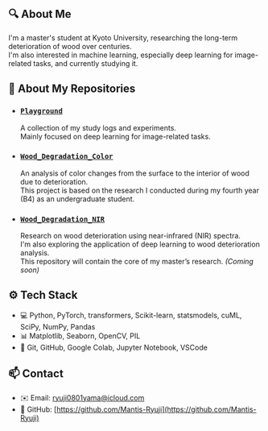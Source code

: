 ## 🔍 About Me

I'm a master's student at Kyoto University, researching the long-term deterioration of wood over centuries. <br>
I'm also interested in machine learning, especially deep learning for image-related tasks, and currently studying it.

## 🚀 About My Repositories

- ### [`Playground`](https://github.com/Mantis-Ryuji/Playground)  
  A collection of my study logs and experiments.  
  Mainly focused on deep learning for image-related tasks.

- ### [`Wood_Degradation_Color`](https://github.com/Mantis-Ryuji/Wood_Degradation_Color)  
  An analysis of color changes from the surface to the interior of wood due to deterioration.  
  This project is based on the research I conducted during my fourth year (B4) as an undergraduate student.

- ### [`Wood_Degradation_NIR`](https://github.com/Mantis-Ryuji/Wood_Degradation_NIR)  
  Research on wood deterioration using near-infrared (NIR) spectra.  <br>
  I'm also exploring the application of deep learning to wood deterioration analysis. <br>
  This repository will contain the core of my master’s research. *(Coming soon)*


## ⚙️ Tech Stack

- 💻 Python, PyTorch, transformers, Scikit-learn, statsmodels, cuML, SciPy, NumPy, Pandas
- 📊 Matplotlib, Seaborn, OpenCV, PIL
- 📁 Git, GitHub, Google Colab, Jupyter Notebook, VSCode

## 📫 Contact

- ✉️ Email: ryuji0801yama@icloud.com
- 📂 GitHub: [https://github.com/Mantis-Ryuji](https://github.com/Mantis-Ryuji)
